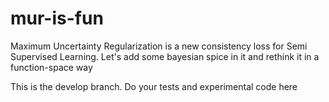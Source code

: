 # mur-is-fun
Maximum Uncertainty Regularization is a new consistency loss for Semi Supervised Learning. Let's add some bayesian spice in it and rethink it in a function-space way

This is the develop branch. Do your tests and experimental code here
